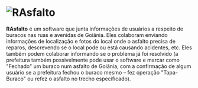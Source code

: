 ![RAsfalto](http://imgh.us/RAsfalto_banner.svg)
===========
**RAsfalto** é um software que junta informações de usuários a respeito de buracos nas ruas e avenidas de Goiânia. 
Eles colaboram enviando informações de localização e fotos do local onde o asfalto precisa de reparos, descrevendo se o local pode ou está causando acidentes, etc. Eles também podem colaborar informando se o problema já foi resolvido (a prefeitura também possivelmente pode usar o software e marcar como "Fechado" um buraco num asfalto de Goiânia, com a confirmação de algum usuário se a prefeitura fechou o buraco mesmo – fez operação "Tapa-Buraco" ou refez o asfalto no trecho especificado).
